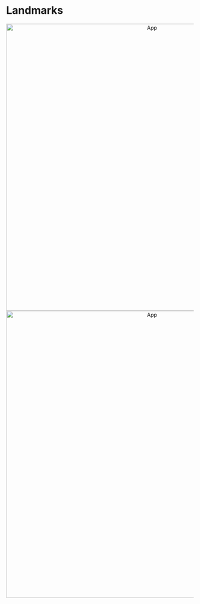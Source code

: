 # Landmarks

<p align="center">
  <img src="https://github.com/jaroshevskii/landmarks/assets/72662383/405f1bcf-d06c-4ecf-97bb-22e13c50bfe7" alt="App" height="768px">
  <img src="https://github.com/jaroshevskii/landmarks/assets/72662383/dc025903-f8ec-4f1e-8116-f4cca8822113" alt="App" height="768px">
</p>
